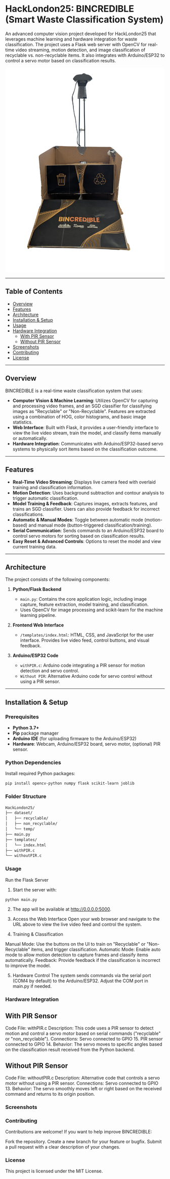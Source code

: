 # HackLondon25: BINCREDIBLE (Smart Waste Classification System)

An advanced computer vision project developed for HackLondon25 that leverages machine learning and hardware integration for waste classification. The project uses a Flask web server with OpenCV for real-time video streaming, motion detection, and image classification of recyclable vs. non-recyclable items. It also integrates with Arduino/ESP32 to control a servo motor based on classification results.

![BINCREDIBLE](images/5.png)

---

## Table of Contents

- [Overview](#overview)
- [Features](#features)
- [Architecture](#architecture)
- [Installation & Setup](#installation--setup)
- [Usage](#usage)
- [Hardware Integration](#hardware-integration)
  - [With PIR Sensor](#with-pir-sensor)
  - [Without PIR Sensor](#without-pir-sensor)
- [Screenshots](#screenshots)
- [Contributing](#contributing)
- [License](#license)

---

## Overview

BINCREDIBLE is a real-time waste classification system that uses:
- **Computer Vision & Machine Learning**: Utilizes OpenCV for capturing and processing video frames, and an SGD classifier for classifying images as "Recyclable" or "Non-Recyclable". Features are extracted using a combination of HOG, color histograms, and basic image statistics.
- **Web Interface**: Built with Flask, it provides a user-friendly interface to view the live video stream, train the model, and classify items manually or automatically.
- **Hardware Integration**: Communicates with Arduino/ESP32-based servo systems to physically sort items based on the classification outcome.

---

## Features

- **Real-Time Video Streaming**: Displays live camera feed with overlaid training and classification information.
- **Motion Detection**: Uses background subtraction and contour analysis to trigger automatic classification.
- **Model Training & Feedback**: Captures images, extracts features, and trains an SGD classifier. Users can also provide feedback for incorrect classifications.
- **Automatic & Manual Modes**: Toggle between automatic mode (motion-based) and manual mode (button-triggered classification/training).
- **Serial Communication**: Sends commands to an Arduino/ESP32 board to control servo motors for sorting based on classification results.
- **Easy Reset & Advanced Controls**: Options to reset the model and view current training data.

---

## Architecture

The project consists of the following components:

1. **Python/Flask Backend**  
   - `main.py`: Contains the core application logic, including image capture, feature extraction, model training, and classification.
   - Uses OpenCV for image processing and scikit-learn for the machine learning pipeline.

2. **Frontend Web Interface**  
   - `/templates/index.html`: HTML, CSS, and JavaScript for the user interface. Provides live video feed, control buttons, and visual feedback.
  
3. **Arduino/ESP32 Code**  
   - `withPIR.c`: Arduino code integrating a PIR sensor for motion detection and servo control.
   - `Without PIR`: Alternative Arduino code for servo control without using a PIR sensor.

---

## Installation & Setup

### Prerequisites

- **Python 3.7+**
- **Pip** package manager
- **Arduino IDE** (for uploading firmware to the Arduino/ESP32)
- **Hardware**: Webcam, Arduino/ESP32 board, servo motor, (optional) PIR sensor.

### Python Dependencies

Install required Python packages:
```bash
pip install opencv-python numpy flask scikit-learn joblib
```


### Folder Structure
```bash
HackLondon25/
├── dataset/
│   ├── recyclable/
│   ├── non_recyclable/
│   └── temp/
├── main.py
├── templates/
│   └── index.html
├── withPIR.c
└── withoutPIR.c
```

### Usage
Run the Flask Server
1. Start the server with:

```bash
python main.py
```

2. The app will be available at http://0.0.0.0:5000.

3. Access the Web Interface
Open your web browser and navigate to the URL above to view the live video feed and control the system.

4. Training & Classification

Manual Mode: Use the buttons on the UI to train on "Recyclable" or "Non-Recyclable" items, and trigger classification.
Automatic Mode: Enable auto mode to allow motion detection to capture frames and classify items automatically.
Feedback: Provide feedback if the classification is incorrect to improve the model.

5. Hardware Control
The system sends commands via the serial port (COM4 by default) to the Arduino/ESP32. Adjust the COM port in main.py if needed.

### Hardware Integration

## With PIR Sensor
Code File: withPIR.c
Description: This code uses a PIR sensor to detect motion and control a servo motor based on serial commands ("recyclable" or "non_recyclable").
Connections:
Servo connected to GPIO 15.
PIR sensor connected to GPIO 14.
Behavior: The servo moves to specific angles based on the classification result received from the Python backend.


## Without PIR Sensor
Code File: withoutPIR.c
Description: Alternative code that controls a servo motor without using a PIR sensor.
Connections:
Servo connected to GPIO 13.
Behavior: The servo smoothly moves left or right based on the received command and returns to its origin position.

### Screenshots

### Contributing
Contributions are welcome! If you want to help improve BINCREDIBLE:

Fork the repository.
Create a new branch for your feature or bugfix.
Submit a pull request with a clear description of your changes.

### License
This project is licensed under the MIT License. 

